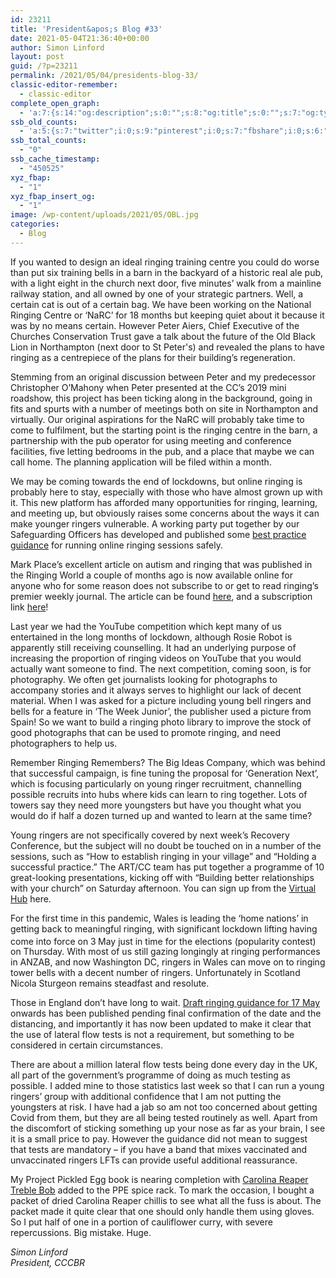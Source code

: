 ```yaml
---
id: 23211
title: 'President&apos;s Blog #33'
date: 2021-05-04T21:36:40+00:00
author: Simon Linford
layout: post
guid: /?p=23211
permalink: /2021/05/04/presidents-blog-33/
classic-editor-remember:
  - classic-editor
complete_open_graph:
  - 'a:7:{s:14:"og:description";s:0:"";s:8:"og:title";s:0:"";s:7:"og:type";s:0:"";s:12:"twitter:card";s:7:"summary";s:15:"twitter:creator";s:0:"";s:19:"twitter:description";s:0:"";s:8:"og:image";s:5:"23213";}'
ssb_old_counts:
  - 'a:5:{s:7:"twitter";i:0;s:9:"pinterest";i:0;s:7:"fbshare";i:0;s:6:"reddit";i:0;s:6:"tumblr";N;}'
ssb_total_counts:
  - "0"
ssb_cache_timestamp:
  - "450525"
xyz_fbap:
  - "1"
xyz_fbap_insert_og:
  - "1"
image: /wp-content/uploads/2021/05/OBL.jpg
categories:
  - Blog
---
```

If you wanted to design an ideal ringing training centre you could do worse than put six training bells in a barn in the backyard of a historic real ale pub, with a light eight in the church next door, five minutes’ walk from a mainline railway station, and all owned by one of your strategic partners. Well, a certain cat is out of a certain bag. We have been working on the National Ringing Centre or ‘NaRC’ for 18 months but keeping quiet about it because it was by no means certain. However Peter Aiers, Chief Executive of the Churches Conservation Trust gave a talk about the future of the Old Black Lion in Northampton (next door to St Peter&apos;s) and revealed the plans to have ringing as a centrepiece of the plans for their building’s regeneration.

Stemming from an original discussion between Peter and my predecessor Christopher O’Mahony when Peter presented at the CC’s 2019 mini roadshow, this project has been ticking along in the background, going in fits and spurts with a number of meetings both on site in Northampton and virtually. Our original aspirations for the NaRC will probably take time to come to fulfilment, but the starting point is the ringing centre in the barn, a partnership with the pub operator for using meeting and conference facilities, five letting bedrooms in the pub, and a place that maybe we can call home. The planning application will be filed within a month.

We may be coming towards the end of lockdowns, but online ringing is probably here to stay, especially with those who have almost grown up with it. This new platform has afforded many opportunities for ringing, learning, and meeting up, but obviously raises some concerns about the ways it can make younger ringers vulnerable. A working party put together by our Safeguarding Officers has developed and published some <a href="https://cccbr.org.uk/wp-content/uploads/2021/04/Safeguarding-Best-Practice-Guidance.pdf" target="_blank" rel="noopener">best practice guidance</a> for running online ringing sessions safely.

Mark Place’s excellent article on autism and ringing that was published in the Ringing World a couple of months ago is now available online for anyone who for some reason does not subscribe to or get to read ringing’s premier weekly journal. The article can be found <a href="http://ringingworld.co.uk/images/pdf/MarkPlaceAutisticSpectrumDisorder.pdf" target="_blank" rel="noopener">here</a>, and a subscription link <a href="https://www.ringingworld.co.uk/purchase/subscriptions.html" target="_blank" rel="noopener">here</a>!

Last year we had the YouTube competition which kept many of us entertained in the long months of lockdown, although Rosie Robot is apparently still receiving counselling. It had an underlying purpose of increasing the proportion of ringing videos on YouTube that you would actually want someone to find. The next competition, coming soon, is for photography. We often get journalists looking for photographs to accompany stories and it always serves to highlight our lack of decent material. When I was asked for a picture including young bell ringers and bells for a feature in ‘The Week Junior’, the publisher used a picture from Spain! So we want to build a ringing photo library to improve the stock of good photographs that can be used to promote ringing, and need photographers to help us.

Remember Ringing Remembers? The Big Ideas Company, which was behind that successful campaign, is fine tuning the proposal for ‘Generation Next’, which is focusing particularly on young ringer recruitment, channelling possible recruits into hubs where kids can learn to ring together. Lots of towers say they need more youngsters but have you thought what you would do if half a dozen turned up and wanted to learn at the same time?

Young ringers are not specifically covered by next week’s Recovery Conference, but the subject will no doubt be touched on in a number of the sessions, such as “How to establish ringing in your village” and “Holding a successful practice.” The ART/CC team has put together a programme of 10 great-looking presentations, kicking off with “Building better relationships with your church” on Saturday afternoon. You can sign up from the <a href="https://bb.ringingworld.co.uk/virtual-hub.php" target="_blank" rel="noopener">Virtual Hub</a> here.

For the first time in this pandemic, Wales is leading the ‘home nations’ in getting back to meaningful ringing, with significant lockdown lifting having come into force on 3<sup> </sup>May just in time for the elections (popularity contest) on Thursday. With most of us still gazing longingly at ringing performances in ANZAB, and now Washington DC, ringers in Wales can move on to ringing tower bells with a decent number of ringers. Unfortunately in Scotland Nicola Sturgeon remains steadfast and resolute.

Those in England don’t have long to wait. <a href="/coronavirus/guidance-17-may-to-21-june/" target="_blank" rel="noopener">Draft ringing guidance for 17 May</a> onwards has been published pending final confirmation of the date and the distancing, and importantly it has now been updated to make it clear that the use of lateral flow tests is not a requirement, but something to be considered in certain circumstances.

There are about a million lateral flow tests being done every day in the UK, all part of the government’s programme of doing as much testing as possible. I added mine to those statistics last week so that I can run a young ringers’ group with additional confidence that I am not putting the youngsters at risk. I have had a jab so am not too concerned about getting Covid from them, but they are all being tested routinely as well. Apart from the discomfort of sticking something up your nose as far as your brain, I see it is a small price to pay. However the guidance did not mean to suggest that tests are mandatory – if you have a band that mixes vaccinated and unvaccinated ringers LFTs can provide useful additional reassurance.

My Project Pickled Egg book is nearing completion with <a href="https://complib.org/method/41700" target="_blank" rel="noopener">Carolina Reaper Treble Bob</a> added to the PPE spice rack. To mark the occasion, I bought a packet of dried Carolina Reaper chillis to see what all the fuss is about. The packet made it quite clear that one should only handle them using gloves. So I put half of one in a portion of cauliflower curry, with severe repercussions. Big mistake. Huge.

_Simon Linford_  
_President, CCCBR_

&nbsp;
